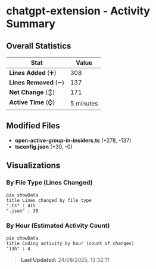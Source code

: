 # chatgpt-extension - Activity Summary 

## Overall Statistics

| Stat                   | Value                                                             |
| ---------------------- | ----------------------------------------------------------------- |
| **Lines Added** (➕)   | 308                                          |
| **Lines Removed** (➖) | 137                                        |
| **Net Change** (↕)    | 171                |
| **Active Time** (⌚)   | 5 minutes |


## Modified Files
- **open-active-group-in-insiders.ts** (+278, -137)
- **tsconfig.json** (+30, -0)

## Visualizations

### By File Type (Lines Changed)

```mermaid
pie showData
title Lines changed by file type
".ts" : 415
".json" : 30
```

### By Hour (Estimated Activity Count)

```mermaid
pie showData
title Coding activity by hour (count of changes)
"13h" : 4
```


> **Last Updated:** 24/08/2025, 13:32:11